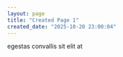 ```yaml
---
layout: page
title: "Created Page 1"
created_date: "2025-10-20 23:00:04"
---
```


egestas convallis sit elit at 
